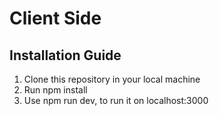 # Client Side
## Installation Guide
1. Clone this repository in your local machine
2. Run npm install
3. Use npm run dev, to run it on localhost:3000
 
